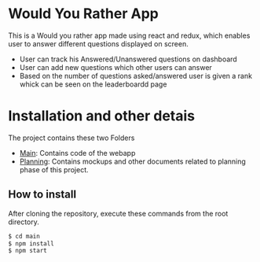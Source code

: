 # Would You Rather App

This is a Would you rather app made using react and redux, which enables user to answer different questions displayed on screen.

  - User can track his Answered/Unanswered questions on dashboard
  - User can add new questions which other users can answer
  - Based on the number of questions asked/answered user is given a rank whick can be seen on the leaderboardd page

# Installation and other detais

The project contains these two Folders
  - [Main](https://github.com/amnox/would-you-rather-app/tree/master/main): Contains code of the webapp
  - [Planning](https://github.com/amnox/would-you-rather-app/tree/master/planning): Contains mockups and other documents related to planning phase of this project.


## How to install
After cloning the repository, execute these commands from the root directory.
```sh
$ cd main
$ npm install
$ npm start
```

